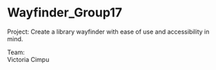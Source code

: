 # Wayfinder_Group17

Project: 
Create a library wayfinder with ease of use and accessibility in mind.

Team:  
Victoria Cimpu
